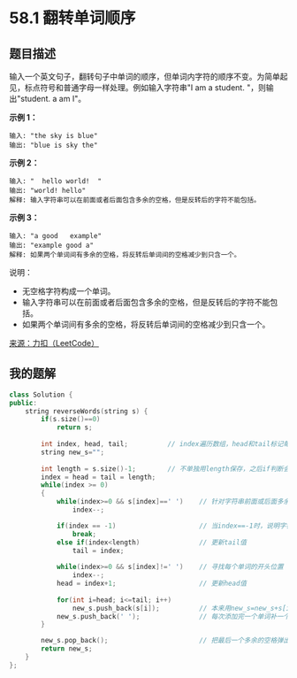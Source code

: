# 58.1 翻转单词顺序

## 题目描述

输入一个英文句子，翻转句子中单词的顺序，但单词内字符的顺序不变。为简单起见，标点符号和普通字母一样处理。例如输入字符串"I am a student. "，则输出"student. a am I"。

**示例 1：**
```
输入: "the sky is blue"
输出: "blue is sky the"
```

**示例 2：**
```
输入: "  hello world!  "
输出: "world! hello"
解释: 输入字符串可以在前面或者后面包含多余的空格，但是反转后的字符不能包括。
```

**示例 3：**
```
输入: "a good   example"
输出: "example good a"
解释: 如果两个单词间有多余的空格，将反转后单词间的空格减少到只含一个。
```

说明：
- 无空格字符构成一个单词。
- 输入字符串可以在前面或者后面包含多余的空格，但是反转后的字符不能包括。
- 如果两个单词间有多余的空格，将反转后单词间的空格减少到只含一个。

[来源：力扣（LeetCode）](https://leetcode-cn.com/problems/fan-zhuan-dan-ci-shun-xu-lcof)



## 我的题解
```c++
class Solution {
public:
    string reverseWords(string s) {
        if(s.size()==0)
            return s;
        
        int index, head, tail;			// index遍历数组，head和tail标记每个单词的头和尾
        string new_s="";
        
        int length = s.size()-1;		// 不单独用length保存，之后if判断会出错
        index = head = tail = length;
        while(index >= 0)
        {
            while(index>=0 && s[index]==' ')    // 针对字符串前面或后面多余的空格
                index--;

            if(index == -1)                     // 当index==-1时，说明字符串遍历结束，跳出循环
                break;
            else if(index<length)               // 更新tail值
                tail = index;
                
            while(index>=0 && s[index]!=' ')    // 寻找每个单词的开头位置
                index--;
            head = index+1;                     // 更新head值
            
            for(int i=head; i<=tail; i++)
                new_s.push_back(s[i]);          // 本来用new_s=new_s+s[i]，一些string长度比较长的case会超时。。
            new_s.push_back(' ');               // 每次添加完一个单词补一个空格
        }

        new_s.pop_back();                       // 把最后一个多余的空格弹出
        return new_s;
    }
};
```

